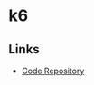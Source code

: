 # k6

<!--
https://github.com/search?q=path%3A.github%2Fworkflows+%22grafana%2Fk6-action%22&type=code
-->

## Links

- [Code Repository](https://github.com/grafana/k6-action)

<!--
https://github.com/ngshiheng/atomic-url/blob/main/scripts/test.js
https://github.com/Unleash/unleash-edge
https://github.com/FreakeyPlays/todo-app/blob/main/k6/main.js
https://github.com/bcgov/EPIC.track/blob/main/tests/performance/submission-load/src/index.js
https://github.com/jwcastillo/testing_chile_workshop/blob/main/main.js
-->

<!--
https://github.com/opencrvs/opencrvs-core/tree/develop/packages/integration
https://github.com/owncloud/cdperf/tree/main/packages/k6-tdk
https://github.com/elgohr-update/magento2/tree/main/packages/load-tests
-->

<!--
packages/load-test
packages/perf-test
packages/benchmark
-->

